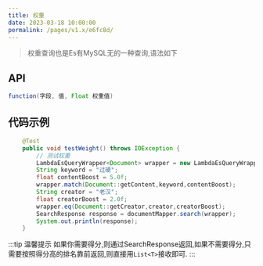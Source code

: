 ```yaml
---
title: 权重
date: 2023-03-18 10:00:00
permalink: /pages/v1.x/e6fc8d/
---
```


> 权重查询也是Es有MySQL无的一种查询,语法如下

## API

```java
function(字段, 值, Float 权重值)
```

## 代码示例

```java
    @Test
    public void testWeight() throws IOException {
      	// 测试权重
        LambdaEsQueryWrapper<Document> wrapper = new LambdaEsQueryWrapper<>();
        String keyword = "过硬";
        float contentBoost = 5.0f;
        wrapper.match(Document::getContent,keyword,contentBoost);
        String creator = "老汉";
        float creatorBoost = 2.0f;
        wrapper.eq(Document::getCreator,creator,creatorBoost);
        SearchResponse response = documentMapper.search(wrapper);
        System.out.println(response);
    }
```

:::tip 温馨提示
如果你需要得分,则通过SearchResponse返回,如果不需要得分,只需要按照得分高的排名靠前返回,则直接用`List<T>`接收即可.
:::


